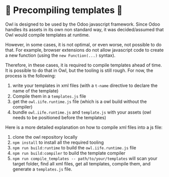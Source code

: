 # 🦉 Precompiling templates 🦉

Owl is designed to be used by the Odoo javascript framework. Since Odoo handles
its assets in its own non standard way, it was decided/assumed that Owl would
compile templates at runtime.

However, in some cases, it is not optimal, or even worse, not possible to do that.
For example, browser extensions do not allow javascript code to create a new
function (using the `new Function(...)` syntax).

Therefore, in these cases, it is required to compile templates ahead of time. It
is possible to do that in Owl, but the tooling is still rough. For now, the
process is the following:

1. write your templates in xml files (with a `t-name` directive to declare the name
   of the template)
2. Compile them in a `templates.js` file
3. get the `owl.iife.runtime.js` file (which is a owl build without the compiler)
4. bundle `owl.iife.runtime.js` and `template.js` with your assets (owl needs to
   be positioned before the templates)

Here is a more detailed explanation on how to compile xml files into a js file:

1. clone the owl repository locally
2. `npm install` to install all the required tooling
3. `npm run build:runtime` to build the `owl.iife.runtime.js` file
4. `npm run build:compiler` to build the template compiler
5. `npm run compile_templates -- path/to/your/templates` will scan your target
   folder, find all xml files, get all templates, compile them, and generate a
   `templates.js` file.

